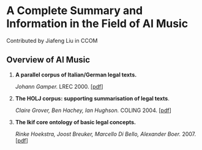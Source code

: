 # A Complete Summary and Information in the Field of AI Music

Contributed by Jiafeng Liu in CCOM

## Overview of AI Music


1. <span id="Gamper">**A parallel corpus of Italian/German legal texts.**</span>

   *Johann Gamper.* LREC 2000. [[pdf](http://www.lrec-conf.org/proceedings/lrec2000/pdf/140.pdf)]

2. <span id = "Grover">**The HOLJ corpus: supporting summarisation of legal texts**.</span>

   *Claire Grover, Ben Hachey, Ian Hughson.* COLING 2004. [[pdf](https://www.aclweb.org/anthology/W04-1907)]

3. <span id = "Hoekstra">**The lkif core ontology of basic legal concepts.**</span>

   *Rinke Hoekstra, Joost Breuker, Marcello Di Bello, Alexander Boer.* 2007. [[pdf](http://ceur-ws.org/Vol-321/LOAIT07-Proceedings.pdf#page=43)]
